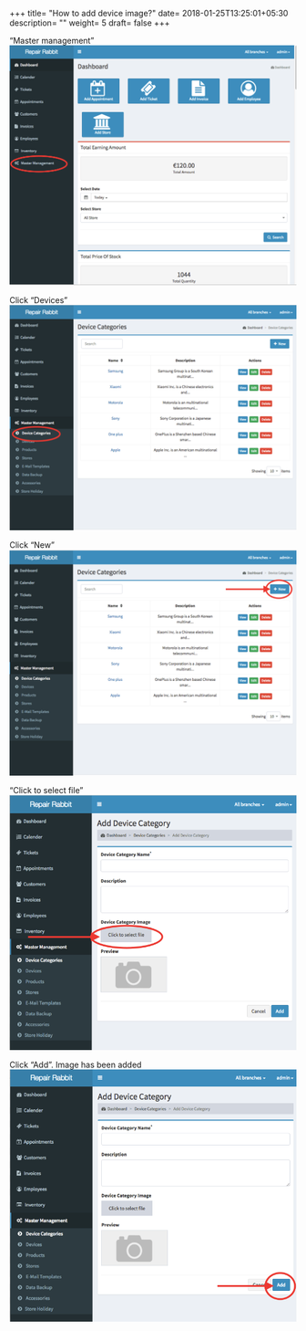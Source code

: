 +++
title= "How to add device image?"
date= 2018-01-25T13:25:01+05:30
description= ""
weight= 5 
draft= false
+++

“Master management”
![How to add a device image?](/images/device_and_device_categories/how_can_i_add_a_device_image/go_to_master_management.png)

Click “Devices”
![How to add a device image?](/images/device_and_device_categories/how_can_i_add_a_device_image/select_device_categories.png)

Click “New”
![How to add a device image?](/images/device_and_device_categories/how_can_i_add_a_device_image/click_new.png)

“Click to select file” 
![How toadd a device image?](/images/device_and_device_categories/how_can_i_add_a_device_image/click_to_select_file.png)

Click “Add”. Image has been added
![How to add a device image?](/images/device_and_device_categories/how_can_i_add_a_device_image/now_add.png)
